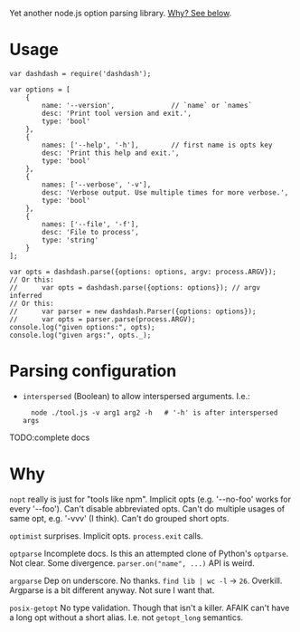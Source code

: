 Yet another node.js option parsing library.
[Why? See below](#why).


# Usage

    var dashdash = require('dashdash');

    var options = [
        {
            name: '--version',              // `name` or `names`
            desc: 'Print tool version and exit.',
            type: 'bool'
        },
        {
            names: ['--help', '-h'],        // first name is opts key
            desc: 'Print this help and exit.',
            type: 'bool'
        },
        {
            names: ['--verbose', '-v'],
            desc: 'Verbose output. Use multiple times for more verbose.',
            type: 'bool'
        },
        {
            names: ['--file', '-f'],
            desc: 'File to process',
            type: 'string'
        }
    ];

    var opts = dashdash.parse({options: options, argv: process.ARGV});
    // Or this:
    //      var opts = dashdash.parse({options: options}); // argv inferred
    // Or this:
    //      var parser = new dashdash.Parser({options: options});
    //      var opts = parser.parse(process.ARGV);
    console.log("given options:", opts);
    console.log("given args:", opts._);



# Parsing configuration

- `interspersed` (Boolean) to allow interspersed arguments. I.e.:

        node ./tool.js -v arg1 arg2 -h   # '-h' is after interspersed args

TODO:complete docs


# Why

`nopt` really is just for "tools like npm". Implicit opts (e.g. '--no-foo'
works for every '--foo'). Can't disable abbreviated opts. Can't do multiple
usages of same opt, e.g. '-vvv' (I think). Can't do grouped short opts.

`optimist` surprises. Implicit opts. `process.exit` calls.

`optparse` Incomplete docs. Is this an attempted clone of Python's `optparse`.
Not clear. Some divergence. `parser.on("name", ...)` API is weird.

`argparse` Dep on underscore. No thanks. `find lib | wc -l` -> `26`. Overkill.
Argparse is a bit different anyway. Not sure I want that.

`posix-getopt` No type validation. Though that isn't a killer. AFAIK can't
have a long opt without a short alias. I.e. not `getopt_long` semantics.
